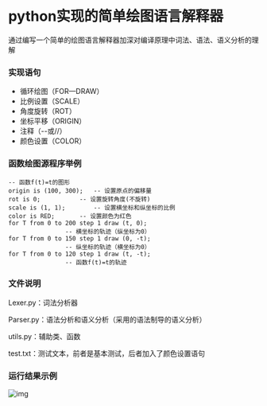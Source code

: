 # python实现的简单绘图语言解释器

通过编写一个简单的绘图语言解释器加深对编译原理中词法、语法、语义分析的理解

### 实现语句

- 循环绘图（FOR—DRAW）
- 比例设置（SCALE）
- 角度旋转（ROT）
- 坐标平移（ORIGIN）
- 注释（--或//）
- 颜色设置（COLOR）

### 函数绘图源程序举例

```
-- 函数f(t)=t的图形
origin is (100, 300);	-- 设置原点的偏移量
rot is 0;			-- 设置旋转角度(不旋转)
scale is (1, 1);		-- 设置横坐标和纵坐标的比例
color is RED;		-- 设置颜色为红色
for T from 0 to 200 step 1 draw (t, 0);
				-- 横坐标的轨迹（纵坐标为0）
for T from 0 to 150 step 1 draw (0, -t);
				-- 纵坐标的轨迹（横坐标为0）
for T from 0 to 120 step 1 draw (t, -t);
				-- 函数f(t)=t的轨迹 
```

### 文件说明

Lexer.py：词法分析器

Parser.py：语法分析和语义分析（采用的语法制导的语义分析）

utils.py：辅助类、函数

test.txt：测试文本，前者是基本测试，后者加入了颜色设置语句

### 运行结果示例

![img](https://res.cloudinary.com/du3fbbzfy/image/upload/v1545461745/Interpreter/TIM%E6%88%AA%E5%9B%BE20181222145425.png)

